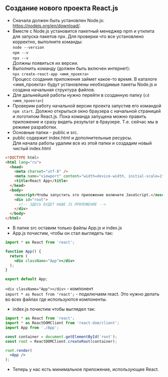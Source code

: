 ## Создание нового проекта React.js
* Сначала должен быть установлен Node.js: https://nodejs.org/en/download/.
* Вместе с Node.js установится пакетный менеджер npm и утилита для запуска пакетов npx. Для проверки что все установлено корректно, выполните команды:<br>`node --version`<br>`npm --v`<br>`npx --v`<br>Должны появиться их версии.
* Выполнить команду (должен быть включен интернет):<br>`npx create-react-app <имя_проекта>`<br>Процесс создания приложения займет какое-то время. В каталоге <имя_проекта> будут установлены необходимые пакеты Node.js и создана начальная структура файлов. 
* Для дальнейшей работы нужно перейти в созданную папку (`cd <имя_проекта>`)
* Проверим работу начальной версии проекта запустив его командой `npm start`. Должно открыться окно браузера с начальной страницей и логотипом React.js. Пока команда запущена можно править приложение и сразу видеть результат в браузере. Т.е. сейчас мы в режиме разработки.
* Основные папки - public и src.
* public содержит index.html и дополнительные ресурсы.<br>Для начала работы удалим все из этой папки и создадим новый чистый index.html

```html
<!DOCTYPE html>
<html lang="ru">
  <head>
    <meta charset="utf-8" />
    <meta name="viewport" content="width=device-width, initial-scale=1" />
    <title>React App</title>
  </head>
  <body>
    <noscript>Чтобы запустить это приложение включите JavaScript.</noscript>
    <div id="root">
      <!-- ЗДЕСЬ БУДЕТ НАШЕ JS ПРИЛОЖЕНИЕ -->
    </div>
  </body>
</html>
```

* В папке src оставим только файлы App.js и index.js
* App.js почистим, чтобы он стал выглядеть так:

```jsx
import * as React from 'react';

function App() {
  return (
    <div className="App"></div>
  );
}

export default App;
```

`<div className="App"></div>` - компонент<br>`import * as React from 'react';` - подключаем react. Это нужно делать во всех файлах где используются компоненты.
* index.js почистим чтобы выглядел так:

```jsx
import * as React from 'react';
import * as ReactDOMClient from 'react-dom/client';
import App from './App';

const container = document.getElementById('root');
const root = ReactDOMClient.createRoot(container);

root.render(
  <App />
);
```

* Теперь у нас есть минимальное приложение, использующее React.
